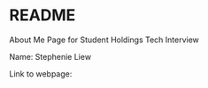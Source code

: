 # README

About Me Page for Student Holdings Tech Interview

Name: Stephenie Liew

Link to webpage: 
